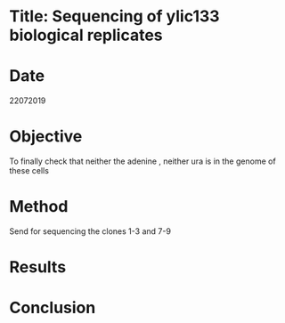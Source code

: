 # Title: Sequencing of ylic133 biological replicates

# Date
22072019

# Objective
To finally check that neither the adenine , neither ura is in the genome of these cells

# Method

Send for sequencing the clones 1-3 and 7-9

# Results

# Conclusion

